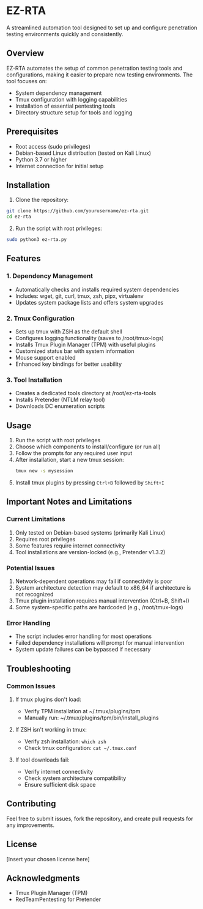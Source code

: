 # EZ-RTA 

A streamlined automation tool designed to set up and configure penetration testing environments quickly and consistently.

## Overview

EZ-RTA automates the setup of common penetration testing tools and configurations, making it easier to prepare new testing environments. The tool focuses on:

- System dependency management
- Tmux configuration with logging capabilities
- Installation of essential pentesting tools
- Directory structure setup for tools and logging

## Prerequisites

- Root access (sudo privileges)
- Debian-based Linux distribution (tested on Kali Linux)
- Python 3.7 or higher
- Internet connection for initial setup

## Installation

1. Clone the repository:
```bash
git clone https://github.com/yourusername/ez-rta.git
cd ez-rta
```

2. Run the script with root privileges:
```bash
sudo python3 ez-rta.py
```

## Features

### 1. Dependency Management
- Automatically checks and installs required system dependencies
- Includes: wget, git, curl, tmux, zsh, pipx, virtualenv
- Updates system package lists and offers system upgrades

### 2. Tmux Configuration
- Sets up tmux with ZSH as the default shell
- Configures logging functionality (saves to /root/tmux-logs)
- Installs Tmux Plugin Manager (TPM) with useful plugins
- Customized status bar with system information
- Mouse support enabled
- Enhanced key bindings for better usability

### 3. Tool Installation
- Creates a dedicated tools directory at /root/ez-rta-tools
- Installs Pretender (NTLM relay tool)
- Downloads DC enumeration scripts

## Usage

1. Run the script with root privileges
2. Choose which components to install/configure (or run all)
3. Follow the prompts for any required user input
4. After installation, start a new tmux session:
   ```bash
   tmux new -s mysession
   ```
5. Install tmux plugins by pressing `Ctrl+B` followed by `Shift+I`

## Important Notes and Limitations

### Current Limitations
1. Only tested on Debian-based systems (primarily Kali Linux)
2. Requires root privileges
3. Some features require internet connectivity
4. Tool installations are version-locked (e.g., Pretender v1.3.2)

### Potential Issues
1. Network-dependent operations may fail if connectivity is poor
2. System architecture detection may default to x86_64 if architecture is not recognized
3. Tmux plugin installation requires manual intervention (Ctrl+B, Shift+I)
4. Some system-specific paths are hardcoded (e.g., /root/tmux-logs)

### Error Handling
- The script includes error handling for most operations
- Failed dependency installations will prompt for manual intervention
- System update failures can be bypassed if necessary

## Troubleshooting

### Common Issues
1. If tmux plugins don't load:
   - Verify TPM installation at ~/.tmux/plugins/tpm
   - Manually run: ~/.tmux/plugins/tpm/bin/install_plugins

2. If ZSH isn't working in tmux:
   - Verify zsh installation: `which zsh`
   - Check tmux configuration: `cat ~/.tmux.conf`

3. If tool downloads fail:
   - Verify internet connectivity
   - Check system architecture compatibility
   - Ensure sufficient disk space

## Contributing

Feel free to submit issues, fork the repository, and create pull requests for any improvements.

## License

[Insert your chosen license here]

## Acknowledgments

- Tmux Plugin Manager (TPM)
- RedTeamPentesting for Pretender 